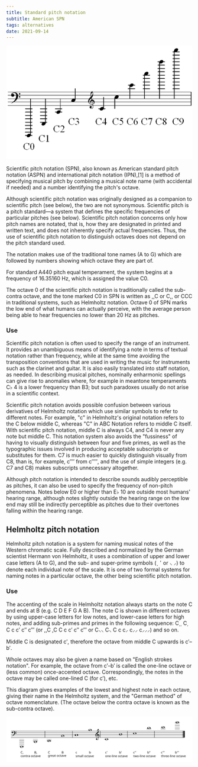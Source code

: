 ```yaml
---
title: Standard pitch notation
subtitle: American SPN
tags: alternatives
date: 2021-09-14
---
```



![](./Scientific_pitch_notation_octaves_of_C.png)

Scientific pitch notation (SPN), also known as American standard pitch notation (ASPN) and international pitch notation (IPN),[1] is a method of specifying musical pitch by combining a musical note name (with accidental if needed) and a number identifying the pitch's octave.

Although scientific pitch notation was originally designed as a companion to scientific pitch (see below), the two are not synonymous. Scientific pitch is a pitch standard—a system that defines the specific frequencies of particular pitches (see below). Scientific pitch notation concerns only how pitch names are notated, that is, how they are designated in printed and written text, and does not inherently specify actual frequencies. Thus, the use of scientific pitch notation to distinguish octaves does not depend on the pitch standard used. 

The notation makes use of the traditional tone names (A to G) which are followed by numbers showing which octave they are part of.

For standard A440 pitch equal temperament, the system begins at a frequency of 16.35160 Hz, which is assigned the value C0.

The octave 0 of the scientific pitch notation is traditionally called the sub-contra octave, and the tone marked C0 in SPN is written as ,,C or C,, or CCC in traditional systems, such as Helmholtz notation. Octave 0 of SPN marks the low end of what humans can actually perceive, with the average person being able to hear frequencies no lower than 20 Hz as pitches. 

### Use

Scientific pitch notation is often used to specify the range of an instrument. It provides an unambiguous means of identifying a note in terms of textual notation rather than frequency, while at the same time avoiding the transposition conventions that are used in writing the music for instruments such as the clarinet and guitar. It is also easily translated into staff notation, as needed. In describing musical pitches, nominally enharmonic spellings can give rise to anomalies where, for example in meantone temperaments C♭
4 is a lower frequency than B3; but such paradoxes usually do not arise in a scientific context. 

Scientific pitch notation avoids possible confusion between various derivatives of Helmholtz notation which use similar symbols to refer to different notes. For example, "c" in Helmholtz's original notation refers to the C below middle C, whereas "C" in ABC Notation refers to middle C itself. With scientific pitch notation, middle C is always C4, and C4 is never any note but middle C. This notation system also avoids the "fussiness" of having to visually distinguish between four and five primes, as well as the typographic issues involved in producing acceptable subscripts or substitutes for them. C7 is much easier to quickly distinguish visually from C8, than is, for example, c′′′′ from c′′′′′, and the use of simple integers (e.g. C7 and C8) makes subscripts unnecessary altogether.

Although pitch notation is intended to describe sounds audibly perceptible as pitches, it can also be used to specify the frequency of non-pitch phenomena. Notes below E0 or higher than E♭
10 are outside most humans' hearing range, although notes slightly outside the hearing range on the low end may still be indirectly perceptible as pitches due to their overtones falling within the hearing range.

## Helmholtz pitch notation

Helmholtz pitch notation is a system for naming musical notes of the Western chromatic scale. Fully described and normalized by the German scientist Hermann von Helmholtz, it uses a combination of upper and lower case letters (A to G), and the sub- and super-prime symbols ( ͵  ′  or ⸜ ⸝) to denote each individual note of the scale. It is one of two formal systems for naming notes in a particular octave, the other being scientific pitch notation.

### Use

The accenting of the scale in Helmholtz notation always starts on the note C and ends at B (e.g. C D E F G A B). The note C is shown in different octaves by using upper-case letters for low notes, and lower-case letters for high notes, and adding sub-primes and primes in the following sequence: C͵͵ C͵ C c c′ c″ c‴ (or ,,C ,C C c c′ c″ c‴ or C⸜⸜ C⸜ C c c⸝ c⸝⸝ c⸝⸝⸝) and so on.

Middle C is designated c′, therefore the octave from middle C upwards is c′–b′. 

Whole octaves may also be given a name based on "English strokes notation". For example, the octave from c′–b′ is called the one-line octave or (less common) once-accented octave. Correspondingly, the notes in the octave may be called one-lined C (for c′), etc.

This diagram gives examples of the lowest and highest note in each octave, giving their name in the Helmholtz system, and the "German method" of octave nomenclature. (The octave below the contra octave is known as the sub-contra octave). 

<img src="./Helmholtz-pitch-notation.svg">